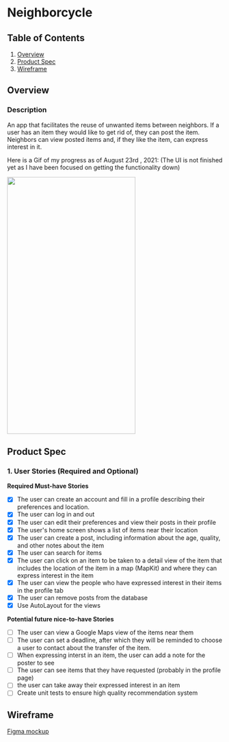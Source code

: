 # Neighborcycle

## Table of Contents
1. [Overview](#overview)
2. [Product Spec](#product-spec)
3. [Wireframe](#wireframe)

## Overview
### Description
An app that facilitates the reuse of unwanted items between neighbors. If a user has an item they would like to get rid of, they can post the item. Neighbors can view posted items and, if they like the item, can express interest in it.

Here is a Gif of my progress as of August 23rd , 2021:
(The UI is not finished yet as I have been focused on getting the functionality down)

<img src="neighborcycle.gif" width="300" height="600" />

## Product Spec

### 1. User Stories (Required and Optional)

**Required Must-have Stories**

- [x] The user can create an account and fill in a profile describing their preferences and location.
- [x] The user can log in and out 
- [x] The user can edit their preferences and view their posts in their profile
- [x] The user's home screen shows a list of items near their location
- [x] The user can create a post, including information about the age, quality, and other notes about the item
- [x] The user can search for items
- [x] The user can click on an item to be taken to a detail view of the item that includes the location of the item in a map (MapKit) and where they can express interest in the item
- [x] The user can view the people who have expressed interest in their items in the profile tab
- [x] The user can remove posts from the database
- [x] Use AutoLayout for the views

**Potential future nice-to-have Stories**

- [ ] The user can view a Google Maps view of the items near them
- [ ] The user can set a deadline, after which they will be reminded to choose a user to contact about the transfer of the item.
- [ ] When expressing interst in an item, the user can add a note for the poster to see
- [ ] The user can see items that they have requested (probably in the profile page)
- [ ] the user can take away their expressed interest in an item
- [ ] Create unit tests to ensure high quality recommendation system

## Wireframe
[Figma mockup](https://www.figma.com/proto/4ZI7mgggnlCKpWadVqxARe/Untitled?node-id=1%3A2&scaling=scale-down&page-id=0%3A1&starting-point-node-id=1%3A2)
